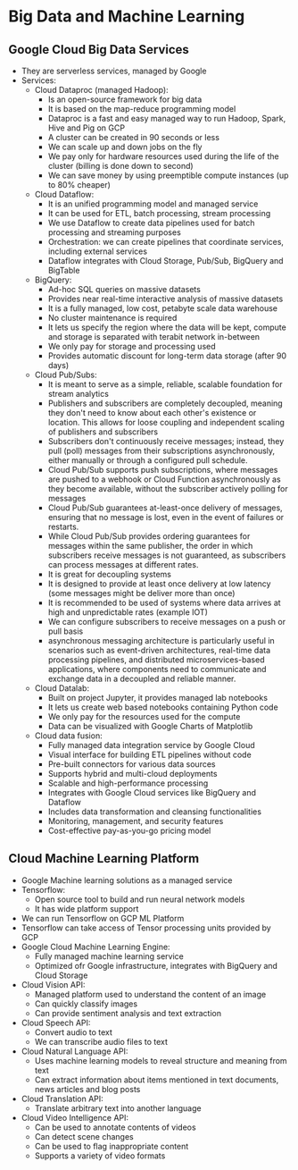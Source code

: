 # Big Data and Machine Learning

## Google Cloud Big Data Services

- They are serverless services, managed by Google
- Services:
    - Cloud Dataproc (managed Hadoop):
        - Is an open-source framework for big data
        - It is based on the map-reduce programming model
        - Dataproc is a fast and easy managed way to run Hadoop, Spark, Hive and Pig on GCP
        - A cluster can be created in 90 seconds or less
        - We can scale up and down jobs on the fly
        - We pay only for hardware resources used during the life of the cluster (billing is done down to second)
        - We can save money by using preemptible compute instances (up to 80% cheaper)
    - Cloud Dataflow:
        - It is an unified programming model and managed service
        - It can be used for ETL, batch processing, stream processing
        - We use Dataflow to create data pipelines used for batch processing and streaming purposes
        - Orchestration: we can create pipelines that coordinate services, including external services
        - Dataflow integrates with Cloud Storage, Pub/Sub, BigQuery and BigTable
    - BigQuery:
        - Ad-hoc SQL queries on massive datasets
        - Provides near real-time interactive analysis of massive datasets
        - It is a fully managed, low cost, petabyte scale data warehouse
        - No cluster maintenance is required
        - It lets us specify the region where the data will be kept, compute and storage is separated with terabit network in-between
        - We only pay for storage and processing used
        - Provides automatic discount for long-term data storage (after 90 days)
    - Cloud Pub/Subs:
        - It is meant to serve as a simple, reliable, scalable foundation for stream analytics
        - Publishers and subscribers are completely decoupled, meaning they don't need to know about each other's existence or location. This allows for loose coupling and independent scaling of publishers and subscribers
        - Subscribers don't continuously receive messages; instead, they pull (poll) messages from their subscriptions asynchronously, either manually or through a configured pull schedule.
        - Cloud Pub/Sub supports push subscriptions, where messages are pushed to a webhook or Cloud Function asynchronously as they become available, without the subscriber actively polling for messages
        - Cloud Pub/Sub guarantees at-least-once delivery of messages, ensuring that no message is lost, even in the event of failures or restarts.
        - While Cloud Pub/Sub provides ordering guarantees for messages within the same publisher, the order in which subscribers receive messages is not guaranteed, as subscribers can process messages at different rates.
        - It is great for decoupling systems
        - It is designed to provide at least once delivery at low latency (some messages might be deliver more than once)
        - It is recommended to be used of systems where data arrives at high and unpredictable rates (example IOT)
        - We can configure subscribers to receive messages on a push or pull basis
        - asynchronous messaging architecture is particularly useful in scenarios such as event-driven architectures, real-time data processing pipelines, and distributed microservices-based applications, where components need to communicate and exchange data in a decoupled and reliable manner.
    - Cloud Datalab:
        - Built on project Jupyter, it provides managed lab notebooks
        - It lets us create web based notebooks containing Python code
        - We only pay for the resources used for the compute
        - Data can be visualized with Google Charts of Matplotlib
    - Cloud data fusion:
        - Fully managed data integration service by Google Cloud
        - Visual interface for building ETL pipelines without code
        - Pre-built connectors for various data sources
        - Supports hybrid and multi-cloud deployments
        - Scalable and high-performance processing
        - Integrates with Google Cloud services like BigQuery and Dataflow
        - Includes data transformation and cleansing functionalities
        - Monitoring, management, and security features
        - Cost-effective pay-as-you-go pricing model
        
## Cloud Machine Learning Platform

- Google Machine learning solutions as a managed service
- Tensorflow:
    - Open source tool to build and run neural network models
    - It has wide platform support
- We can run Tensorflow on GCP ML Platform
- Tensorflow can take access of Tensor processing units provided by GCP
- Google Cloud Machine Learning Engine:
    - Fully managed machine learning service
    - Optimized ofr Google infrastructure, integrates with BigQuery and Cloud Storage
- Cloud Vision API:
    - Managed platform used to understand the content of an image
    - Can quickly classify images
    - Can provide sentiment analysis and text extraction
- Cloud Speech API:
    - Convert audio to text
    - We can transcribe audio files to text
- Cloud Natural Language API:
    - Uses machine learning models to reveal structure and meaning from text
    - Can extract information about items mentioned in text documents, news articles and blog posts
- Cloud Translation API:
    - Translate arbitrary text into another language
- Cloud Video Intelligence API:
    - Can be used to annotate contents of videos
    - Can detect scene changes
    - Can be used to flag inappropriate content
    - Supports a variety of video formats
